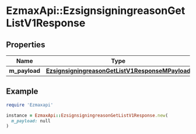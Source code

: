 # EzmaxApi::EzsignsigningreasonGetListV1Response

## Properties

| Name | Type | Description | Notes |
| ---- | ---- | ----------- | ----- |
| **m_payload** | [**EzsignsigningreasonGetListV1ResponseMPayload**](EzsignsigningreasonGetListV1ResponseMPayload.md) |  |  |

## Example

```ruby
require 'Ezmaxapi'

instance = EzmaxApi::EzsignsigningreasonGetListV1Response.new(
  m_payload: null
)
```

